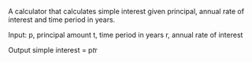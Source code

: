  A calculator that calculates simple interest given principal, annual rate of interest and time period in years.

 Input:
 p, principal amount
 t, time period in years
 r, annual rate of interest
 
 Output
 simple interest = p*t*r
